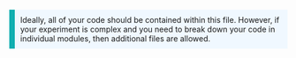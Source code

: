 
<p style="border-left: solid; border-width:10px; border-color: #0faeb0; background-color: aliceblue; padding: 10px;">
Ideally, all of your code should be contained within this file. However, if your experiment is complex and you need to break down your code in individual modules, then additional files are allowed.
</p>

